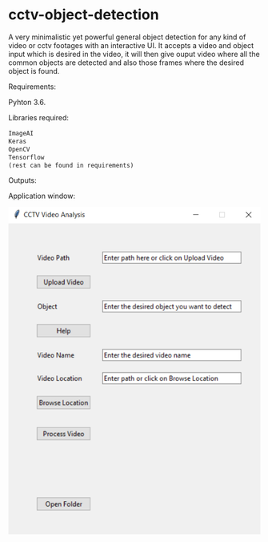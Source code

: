 # cctv-object-detection
A very minimalistic yet powerful general object detection for any kind of video or cctv footages with an interactive UI.
It accepts a video and object input which is desired in the video, it will then give ouput video where all the common objects are detected and also those frames where the desired object is found.

Requirements:

  Pyhton 3.6.

  Libraries required:
  
    ImageAI
    Keras
    OpenCV
    Tensorflow
    (rest can be found in requirements)

Outputs:

Application window:

![GitHub Logo](/app_window.png)

